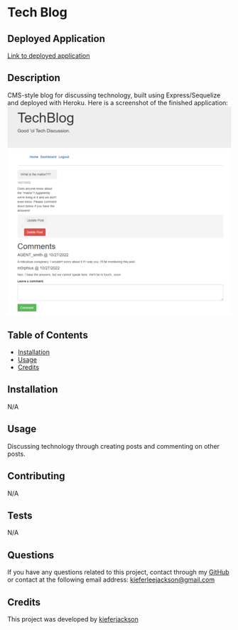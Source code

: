 # Tech Blog

## Deployed Application

[Link to deployed application](https://tech-blog-kj2022.herokuapp.com/)

## Description
CMS-style blog for discussing technology, built using Express/Sequelize and deployed with Heroku.
Here is a screenshot of the finished application:
![A user's post with the option to update or delete it, in addition to a comment section with other users' comments and the option to leave a comment at the bottom of the page](./public/images/screenshot.png)

## Table of Contents
- [Installation](#installation)
- [Usage](#usage)
- [Credits](#credits)

## Installation
N/A

## Usage
Discussing technology through creating posts and commenting on other posts.

## Contributing
N/A

## Tests
N/A

## Questions
If you have any questions related to this project, contact through my [GitHub](https://github.com/kieferjackson) or contact at the following email address: [kieferleejackson@gmail.com](kieferleejackson@gmail.com)

## Credits
This project was developed by [kieferjackson](https://github.com/kieferjackson)
